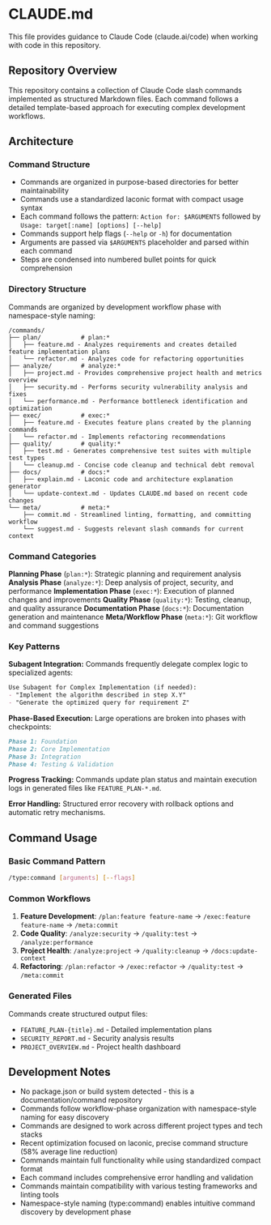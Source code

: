 # CLAUDE.md

This file provides guidance to Claude Code (claude.ai/code) when working with code in this repository.

## Repository Overview

This repository contains a collection of Claude Code slash commands implemented as structured Markdown files. Each command follows a detailed template-based approach for executing complex development workflows.

## Architecture

### Command Structure
- Commands are organized in purpose-based directories for better maintainability
- Commands use a standardized laconic format with compact usage syntax
- Each command follows the pattern: `Action for: $ARGUMENTS` followed by `Usage: target[:name] [options] [--help]`
- Commands support help flags (`--help` or `-h`) for documentation
- Arguments are passed via `$ARGUMENTS` placeholder and parsed within each command
- Steps are condensed into numbered bullet points for quick comprehension

### Directory Structure

Commands are organized by development workflow phase with namespace-style naming:

```
/commands/
├── plan/           # plan:*
│   ├── feature.md - Analyzes requirements and creates detailed feature implementation plans
│   └── refactor.md - Analyzes code for refactoring opportunities
├── analyze/        # analyze:*  
│   ├── project.md - Provides comprehensive project health and metrics overview
│   ├── security.md - Performs security vulnerability analysis and fixes
│   └── performance.md - Performance bottleneck identification and optimization
├── exec/           # exec:*
│   ├── feature.md - Executes feature plans created by the planning commands
│   └── refactor.md - Implements refactoring recommendations
├── quality/        # quality:*
│   ├── test.md - Generates comprehensive test suites with multiple test types
│   └── cleanup.md - Concise code cleanup and technical debt removal
├── docs/           # docs:*
│   ├── explain.md - Laconic code and architecture explanation generator
│   └── update-context.md - Updates CLAUDE.md based on recent code changes
└── meta/           # meta:*
    ├── commit.md - Streamlined linting, formatting, and committing workflow
    └── suggest.md - Suggests relevant slash commands for current context
```

### Command Categories

**Planning Phase** (`plan:*`): Strategic planning and requirement analysis
**Analysis Phase** (`analyze:*`): Deep analysis of project, security, and performance
**Implementation Phase** (`exec:*`): Execution of planned changes and improvements
**Quality Phase** (`quality:*`): Testing, cleanup, and quality assurance
**Documentation Phase** (`docs:*`): Documentation generation and maintenance
**Meta/Workflow Phase** (`meta:*`): Git workflow and command suggestions

### Key Patterns

**Subagent Integration:** Commands frequently delegate complex logic to specialized agents:
```markdown
Use Subagent for Complex Implementation (if needed):
- "Implement the algorithm described in step X.Y"
- "Generate the optimized query for requirement Z"
```

**Phase-Based Execution:** Large operations are broken into phases with checkpoints:
```markdown
Phase 1: Foundation
Phase 2: Core Implementation  
Phase 3: Integration
Phase 4: Testing & Validation
```

**Progress Tracking:** Commands update plan status and maintain execution logs in generated files like `FEATURE_PLAN-*.md`.

**Error Handling:** Structured error recovery with rollback options and automatic retry mechanisms.

## Command Usage

### Basic Command Pattern
```bash
/type:command [arguments] [--flags]
```

### Common Workflows
1. **Feature Development**: `/plan:feature feature-name` → `/exec:feature feature-name` → `/meta:commit`
2. **Code Quality**: `/analyze:security` → `/quality:test` → `/analyze:performance`  
3. **Project Health**: `/analyze:project` → `/quality:cleanup` → `/docs:update-context`
4. **Refactoring**: `/plan:refactor` → `/exec:refactor` → `/quality:test` → `/meta:commit`

### Generated Files
Commands create structured output files:
- `FEATURE_PLAN-{title}.md` - Detailed implementation plans
- `SECURITY_REPORT.md` - Security analysis results
- `PROJECT_OVERVIEW.md` - Project health dashboard

## Development Notes

- No package.json or build system detected - this is a documentation/command repository
- Commands follow workflow-phase organization with namespace-style naming for easy discovery
- Commands are designed to work across different project types and tech stacks
- Recent optimization focused on laconic, precise command structure (58% average line reduction)
- Commands maintain full functionality while using standardized compact format
- Each command includes comprehensive error handling and validation
- Commands maintain compatibility with various testing frameworks and linting tools
- Namespace-style naming (type:command) enables intuitive command discovery by development phase